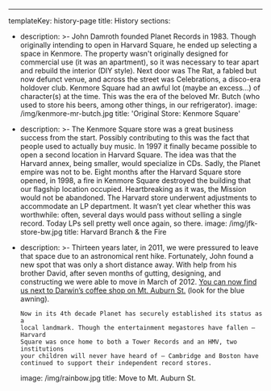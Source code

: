---

templateKey: history-page
title: History
sections:

- description: >-
  John Damroth founded Planet Records in 1983. Though originally intending
  to open in Harvard Square, he ended up selecting a space in Kenmore. The
  property wasn't originally designed for commercial use (it was an
  apartment), so it was necessary to tear apart and rebuild the interior
  (DIY style). Next door was The Rat, a fabled but now defunct venue, and
  across the street was Celebrations, a disco-era holdover club. Kenmore
  Square had an awful lot (maybe an excess...) of character(s) at the time.
  This was the era of the beloved Mr. Butch (who used to store his beers,
  among other things, in our refrigerator).
  image: /img/kenmore-mr-butch.jpg
  title: 'Original Store: Kenmore Square'
- description: >-
  The Kenmore Square store was a great business success from the start.
  Possibly contributing to this was the fact that people used to actually
  buy music. In 1997 it finally became possible to open a second location in
  Harvard Square. The idea was that the Harvard annex, being smaller, would
  specialize in CDs. Sadly, the Planet empire was not to be. Eight months
  after the Harvard Square store opened, in 1998, a fire in Kenmore Square
  destroyed the building that our flagship location occupied. Heartbreaking
  as it was, the Mission would not be abandoned. The Harvard store underwent
  adjustments to accommodate an LP department. It wasn’t yet clear whether
  this was worthwhile: often, several days would pass without selling a
  single record. Today LPs sell pretty well once again, so there.
  image: /img/jfk-store-bw.jpg
  title: Harvard Branch & the Fire
- description: >-
  Thirteen years later, in 2011, we were pressured to leave that space due
  to an astronomical rent hike. Fortunately, John found a new spot that was
  only a short distance away. With help from his brother David, after seven
  months of gutting, designing, and constructing we were able to move in
  March of 2012. [You can now find us next to Darwin’s coffee shop on Mt.
  Auburn St.](/location-hours) (look for the blue awning).


      Now in its 4th decade Planet has securely established its status as a
      local landmark. Though the entertainment megastores have fallen — Harvard
      Square was once home to both a Tower Records and an HMV, two institutions
      your children will never have heard of — Cambridge and Boston have
      continued to support their independent record stores.
    image: /img/rainbow.jpg
    title: Move to Mt. Auburn St.
